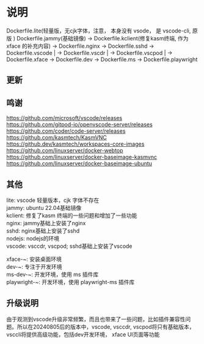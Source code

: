 # 说明

Dockerfile.lite(轻量版，无cjk字体，注意， 本身没有 vsode， 是 vscode-cli, 原版 )
Dockerfile.jammy(基础镜像) -> Dockerfile.kclient(修复kasm终端, 作为 xface 的补充内容)
                           -> Dockerfile.nginx -> Dockerfile.sshd -> Dockerfile.vscode |
                                                                  -> Dockerfile.vscdr  |
                                                                  -> Dockerfile.vscpod | -> Dockerfile.xface -> Dockerfile.dev -> Dockerfile.ms -> Dockerfile.playwright

## 更新

## 鸣谢
https://github.com/microsoft/vscode/releases  
https://github.com/gitpod-io/openvscode-server/releases  
https://github.com/coder/code-server/releases  
https://github.com/kasmtech/KasmVNC  
https://github.dev/kasmtech/workspaces-core-images  
https://github.com/linuxserver/docker-webtop  
https://github.com/linuxserver/docker-baseimage-kasmvnc  
https://github.com/linuxserver/docker-baseimage-ubuntu  

## 其他
lite: vscode 轻量版本，cjk 字体不存在  
jammy: ubuntu 22.04基础镜像  
kclient: 修复了kasm 终端的一些问题和增加了一些功能  
nginx: jammy基础上安装了nginx  
sshd: nginx基础上安装了sshd  
nodejs: nodejs的环境  
vscode: vsccdr, vscpod; sshd基础上安装了vscode  
  
xface-~: 安装桌面环境  
dev-~: 专注于开发环境  
ms-dev-~: 开发环境，使用 ms 插件库  
playwright-~: 开发环境，使用 playwright-ms 插件库  

## 升级说明

由于观测到vscode升级非常频繁，而且也带来了一些问题，比如插件兼容性问题。所以在20240805后的版本中，vscode, vsccdr, vscpod将只有基础版本，vsccli将提供高级功能，包括dev开发环境， xface UI页面等功能